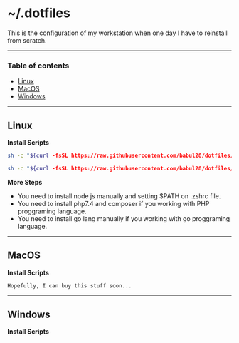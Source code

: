 # ~/.dotfiles

This is the configuration of my workstation when one day I have to reinstall from scratch.

---

### Table of contents

- [Linux](#linux)
- [MacOS](#macos)
- [Windows](#windows)

---

## Linux

**Install Scripts**

```sh
sh -c "${curl -fsSL https://raw.githubusercontent.com/babul28/dotfiles/main/.ubuntu/core.sh}"

sh -c "${curl -fsSL https://raw.githubusercontent.com/babul28/dotfiles/main/.ubuntu/main.sh}"
```

**More Steps**

- You need to install node js manually and setting \$PATH on .zshrc file.
- You need to install php7.4 and composer if you working with PHP proggraming language.
- You need to install go lang manually if you working with go proggraming language.

---

## MacOS

**Install Scripts**

```sh
Hopefully, I can buy this stuff soon...

```

---

## Windows

**Install Scripts**

```sh

```
